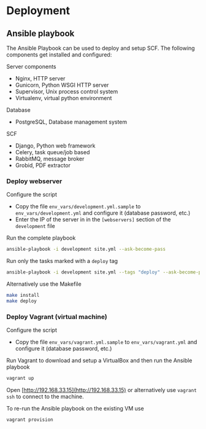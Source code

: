 <h1>Deployment</h1>

## Ansible playbook

The Ansible Playbook can be used to deploy and setup SCF. The following components get installed and configured:

Server components

* Nginx, HTTP server
* Gunicorn, Python WSGI HTTP server
* Supervisor, Unix process control system
* Virtualenv, virtual python environment

Database

* PostgreSQL, Database management system

SCF

* Django, Python web framework
* Celery, task queue/job based
* RabbitMQ, message broker
* Grobid, PDF extractor

### Deploy webserver

Configure the script

* Copy the file `env_vars/development.yml.sample` to `env_vars/development.yml` and configure it (database password, etc.)
* Enter the IP of the server in in the `[webservers]` section of the `development` file

Run the complete playbook
```bash
ansible-playbook -i development site.yml --ask-become-pass
```

Run only the tasks marked with a `deploy` tag
```bash
ansible-playbook -i development site.yml --tags "deploy" --ask-become-pass
```

Alternatively use the Makefile
```bash
make install
make deploy
```

### Deploy Vagrant (virtual machine)

Configure the script

* Copy the file `env_vars/vagrant.yml.sample` to `env_vars/vagrant.yml` and configure it (database password, etc.)

Run Vagrant to download and setup a VirtualBox and then run the Ansible playbook
```bash
vagrant up
```

Open [http://192.168.33.15](http://192.168.33.15) or alternatively use `vagrant ssh` to connect to the machine. 

To re-run the Ansible playbook on the existing VM use
```bash
vagrant provision
```